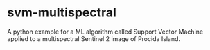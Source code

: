 # svm-multispectral

A python example for a ML algorithm called Support Vector Machine applied to a multispectral Sentinel 2 image of Procida Island.  
